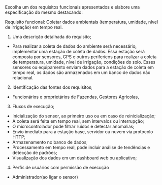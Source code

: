 Escolha um dos requisitos funcionais apresentados e
elabore uma especificação do mesmo destacando:

Requisito funcional: 
Coletar dados ambientais (temperatura, umidade, nível de irrigação) em tempo real.

1. Uma descrição detalhada do requisito;
  - Para realizar a coleta de dados do ambiente será necessário, implementar uma estação de coleta de dados. Essa estação 
será composta por sensores, GPS e outros perifericos para realizar a coleta de temperatura, umidade, nível de irrigação, 
condições do solo. Esses sensores ou equipamento enviam dados para a estação de coleta em tempo real, os dados são 
armazenados em um banco de dados não relacional.

2. Identificação das fontes dos requisitos;
  - Funcionários e proprietários de Fazendas, Gestores Agrícolas, 

3. Fluxos de execução;
  - Inicialização do sensor, ao primeiro uso ou em caso de reinicialização;
  - A coleta será feita em tempo real, sem intervalos ou interrupção;
  - O microcontrolador pode filtrar ruídos e detectar anomalias;
  - Envio imediato para a estação base, servidor ou nuvem via protocolo HTTP;
  - Armazenamento no banco de dados;
  - Processamento em tempo real, pode incluir análise de tendências e detecção de padrões;
  - Visualização dos dados em um dashboard web ou aplicativo;

4. Perfis de usuários com permissão de execução
  - Administrador(ao ligar o sensor)
